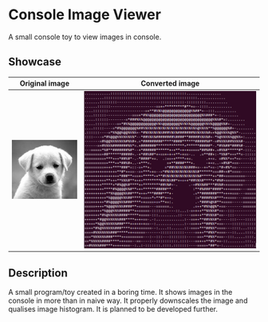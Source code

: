 # Console Image Viewer

A small console toy to view images in console.

## Showcase

| Original image  | Converted image |
| ------------- | ------------- |
| ![Original image](img/dog.jpeg)  | ![Converted image of a dog](readme_files/CIViewer_showcase.png)  |

## Description

A small program/toy created in a boring time. It shows images in the console in more than in naive way. It properly downscales the image and qualises image histogram. It is planned to be developed further.
